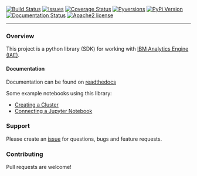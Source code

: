 
[![Build Status](https://travis-ci.org/snowch/ibm-analytics-engine-python.svg?branch=master)](https://travis-ci.org/snowch/ibm-analytics-engine-python)
[![Issues](https://img.shields.io/github/issues/snowch/ibm-analytics-engine-python/bug.svg)](q=is%3Aissue+is%3Aopen+label%3A"bug")
[![Coverage Status](https://coveralls.io/repos/github/snowch/ibm-analytics-engine-python/badge.svg?branch=master)](https://coveralls.io/github/snowch/ibm-analytics-engine-python?branch=master)
[![Pyversions](https://img.shields.io/pypi/pyversions/ibm-analytics-engine-python.svg?style=flat-square)](https://pypi.python.org/pypi/ibm-analytics-engine-python)
[![PyPi Version](https://img.shields.io/pypi/v/ibm-analytics-engine-python.svg?style=flat-square)](https://pypi.python.org/pypi/ibm-analytics-engine-python)
[![Documentation Status](http://readthedocs.org/projects/ibm-analytics-engine-python/badge/?version=latest)](http://ibm-analytics-engine-python.readthedocs.io/en/latest/?badge=latest)
[![Apache2 license](http://img.shields.io/badge/license-apache2-brightgreen.svg)](http://opensource.org/licenses/Apache-2.0)

----

### Overview

This project is a python library (SDK) for working with [IBM Analytics Engine (IAE)](https://console.bluemix.net/docs/services/AnalyticsEngine/index.html).  

#### Documentation

Documentation can be found on [readthedocs](http://ibm-analytics-engine-python.readthedocs.io/en/latest/)

Some example notebooks using this library:

 - [Creating a Cluster](docs/example_notebooks/CreateCluster.ipynb)
 - [Connecting a Jupyter Notebook](docs/example_notebooks/DockerExampleNB2KG.ipynb)

### Support

Please create an [issue](https://github.com/snowch/ibm-analytics-engine-python/issues) for questions, bugs and feature requests.

### Contributing

Pull requests are welcome!
